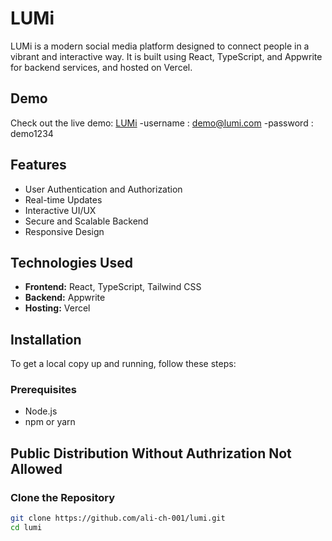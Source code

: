 # LUMi

LUMi is a modern social media platform designed to connect people in a vibrant and interactive way. It is built using React, TypeScript, and Appwrite for backend services, and hosted on Vercel.

## Demo

Check out the live demo: [LUMi](https://lu-mi.vercel.app)
-username : demo@lumi.com
-password : demo1234

## Features

- User Authentication and Authorization
- Real-time Updates
- Interactive UI/UX
- Secure and Scalable Backend
- Responsive Design

## Technologies Used

- **Frontend:** React, TypeScript, Tailwind CSS
- **Backend:** Appwrite
- **Hosting:** Vercel

## Installation

To get a local copy up and running, follow these steps:

### Prerequisites

- Node.js
- npm or yarn

  
## Public Distribution Without Authrization Not Allowed 

### Clone the Repository

```bash
git clone https://github.com/ali-ch-001/lumi.git
cd lumi
